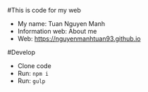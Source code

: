 #This is code for my web
- My name: Tuan Nguyen Manh
- Information web: About me
- Web: https://nguyenmanhtuan93.github.io

#Develop
- Clone code
- Run: `npm i`
- Run: `gulp`
